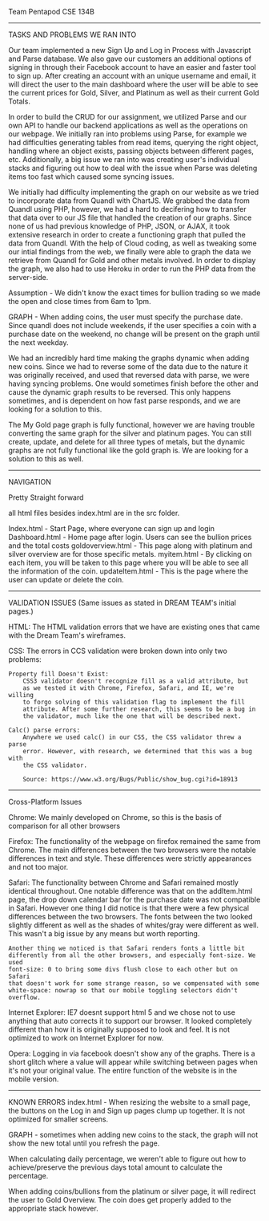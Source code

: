 Team Pentapod CSE 134B
**************************************************************************************************************
TASKS AND PROBLEMS WE RAN INTO

Our team implemented a new Sign Up and Log in Process with Javascript and Parse database. We also gave our customers an additional options of signing in through their Facebook account to have an easier and faster tool to sign up. After creating an account with an unique username and email, it will direct the user to the main dashboard where the user will be able to see the current prices for Gold, Silver, and Platinum as well as their current Gold Totals. 

In order to build the CRUD for our assignment, we utilized Parse and our own API to handle our backend applications as well as the operations on our webpage. We initially ran into problems using Parse, for example we had difficulties generating tables from read items, querying the right object, handling where an object exists, passing objects between different pages, etc. Additionally, a big issue we ran into was creating user's individual stacks and figuring out how to deal with the issue when Parse was deleting items too fast which caused some syncing issues.

We initially had difficulty implementing the graph on our website as we tried to incorporate data from Quandl with ChartJS. We grabbed the data from Quandl using PHP, however, we had a hard to decifering how to transfer that data over to our JS file that handled the creation of our graphs. Since none of us had previous knowledge of PHP, JSON, or AJAX, it took extensive research in order to create a functioning graph that pulled the data from Quandl. With the help of Cloud coding, as well as tweaking some our intial findings from the web, we finally were able to graph the data we retrieve from Quandl for Gold and other metals involved. In order to display the graph, we also had to use Heroku in order to run the PHP data from the server-side. 

Assumption - We didn't know the exact times for bullion trading so we made the open and close times from 6am to 1pm. 

GRAPH - When adding coins, the user must specify the purchase date. Since quandl does not include weekends, if the user specifies a coin with a purchase date on the weekend, no change will be present on the graph until the next weekday.

We had an incredibly hard time making the graphs dynamic when adding new coins. Since we had to reverse some of the data due to the nature it was originally received, and used that reversed data with parse, we were having syncing problems. One would sometimes finish before the other and cause the dynamic graph results to be reversed. This only happens sometimes, and is dependent on how fast parse responds, and we are looking for a solution to this.


The My Gold page graph is fully functional, however we are having trouble converting the same graph for the silver and platinum pages. You can still create, update, and delete for all three types of metals, but the dynamic graphs are not fully functional like the gold graph is. We are looking for a solution to this as well.

**************************************************************************************************************
NAVIGATION

Pretty Straight forward


all html files besides index.html are in the src folder.

Index.html - Start Page, where everyone can sign up and login 
Dashboard.html - Home page after login. Users can see the bullion prices and the total costs 
goldoverview.html - This page along with platinum and silver overview are for those specific metals.
myitem.html - By clicking on each item, you will be taken to this page where you will be able to see all the information of the coin.
updateItem.html - This is the page where the user can update or delete the coin. 

**************************************************************************************************************
VALIDATION ISSUES 
(Same issues as stated in DREAM TEAM's initial pages.)

HTML:
	The HTML validation errors that we have are existing ones that came with the Dream Team's wireframes.

CSS:
	The errors in CCS validation were broken down into only two problems:

	Property fill Doesn't Exist:
		CSS3 validator doesn't recognize fill as a valid attribute, but
		as we tested it with Chrome, Firefox, Safari, and IE, we're willing
		to forgo solving of this validation flag to implement the fill 
		attribute. After some further research, this seems to be a bug in 
		the validator, much like the one that will be described next.

	Calc() parse errors:
		Anywhere we used calc() in our CSS, the CSS validator threw a parse
		error. However, with research, we determined that this was a bug with 
		the CSS validator. 

		Source: https://www.w3.org/Bugs/Public/show_bug.cgi?id=18913

**************************************************************************************************************
Cross-Platform Issues   

Chrome:
	We mainly developed on Chrome, so this is the basis of comparison for all 
	other browsers

Firefox:
	The functionality of the webpage on firefox remained the same from Chrome.
	The main differences between the two browsers were the notable differences
	in text and style. These differences were strictly appearances and not
	too major.

Safari:
	The functionality between Chrome and Safari remained mostly identical 
	throughout. One notable difference was that on the addItem.html page, 
	the drop down calendar bar for the purchase date was not compatible in
	Safari. 
	However one thing I did notice is that there were a few physical differences
	between the two browsers. The fonts between the two looked slightly 
	different as well as the shades of whites/gray were different as well.
	This wasn't a big issue by any means but worth reporting. 

	Another thing we noticed is that Safari renders fonts a little bit 
	differently from all the other browsers, and especially font-size. We used
	font-size: 0 to bring some divs flush close to each other but on Safari
	that doesn't work for some strange reason, so we compensated with some
	white-space: nowrap so that our mobile toggling selectors didn't overflow.

Internet Explorer:
	IE7 doesnt support html 5 and we chose not to use anything that auto corrects
	 it to support our browser. It looked completely different than how it is 
	 originally supposed to look and feel. It is not optimized to work on 
	 Internet Explorer for now.
	 
Opera:
	Logging in via facebook doesn't show any of the graphs. There is a short glitch
 	where a value will appear while switching between pages when it's not your 
 	original value. The entire function of the website is in the mobile version.

**************************************************************************************************************
KNOWN ERRORS
index.html - When resizing the website to a small page, the buttons on the Log in and Sign up pages clump up together. It is not optimized for smaller screens.

GRAPH - sometimes when adding new coins to the stack, the graph will not show the new total until you refresh the page.

When calculating daily percentage, we weren't able to figure out how to achieve/preserve the previous days total amount to calculate the percentage.


When adding coins/bullions from the platinum or silver page, it will redirect the user to Gold Overview. The coin does get properly added to the appropriate stack however.
